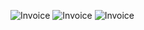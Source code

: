 ![Invoice](https://github.com/taniyahinduja/Activity/invoice/Image1.jpg?raw=true)
![Invoice](https://github.com/taniyahinduja/Activity/invoice/Image1.jpg?raw=true)
![Invoice](https://github.com/taniyahinduja/Activity/invoice/Image1.jpg?raw=true)